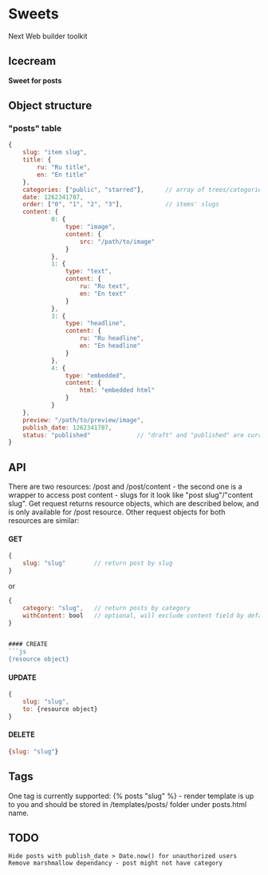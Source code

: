 # Sweets
Next Web builder toolkit

## Icecream
**Sweet for posts**

## Object structure

### "posts" table

```js
{
	slug: "item slug",
	title: {
		ru: "Ru title",
		en: "En title"
	},
	categories: ["public", "starred"],		// array of trees/categories items
	date: 1262341787,
	order: ["0", "1", "2", "3"],			// items' slugs
	content: {
			0: {
				type: "image",
				content: {
					src: "/path/to/image"
				}
			},
			1: {
				type: "text",
				content: {
					ru: "Ru text",
					en: "En text"
				}
			},
			3: {
				type: "headline",
				content: {
					ru: "Ru headline",
					en: "En headline"
				}
			},
			4: {
				type: "embedded",
				content: {
					html: "embedded html"
				}
			}
	},
	preview: "/path/to/preview/image",
	publish_date: 1262341787,
	status: "published"				// "draft" and "published" are currently supported, "draft" posts are not available for unauthorized users
}
```

## API
There are two resources: /post and /post/content - the second one is a wrapper to access post content - slugs for it look like "post slug"/"content slug". Get request returns resource objects, which are described below, and is only available for /post resource. Other request objects for both resources are similar:

#### GET
```js
{
	slug: "slug"		// return post by slug
}
```
or
```js
{
	category: "slug",	// return posts by category
	withContent: bool	// optional, will exclude content field by default
}


#### CREATE
```js
{resource object}
```

#### UPDATE
```js
{
	slug: "slug", 
	to: {resource object}
}
```

#### DELETE
```js
{slug: "slug"}
```

## Tags
One tag is currently supported: {% posts "slug" %} - render template is up to you and should be stored in /templates/posts/ folder under posts.html name.

## TODO
	Hide posts with publish_date > Date.now() for unauthorized users
	Remove marshmallow dependancy - post might not have category